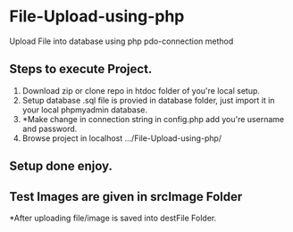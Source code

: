 # File-Upload-using-php
Upload File into database using php pdo-connection method

## Steps to execute Project.

1. Download zip or clone repo in htdoc folder of you're local setup.
2. Setup database .sql file is provied in database folder,
   just import it in your local phpmyadmin database.
3. *Make change in connection string in config.php 
	add you're username and password.
4. 	Browse project in localhost .../File-Upload-using-php/

## Setup done enjoy.

## Test Images are given in srcImage Folder

*After uploading file/image is saved into destFile Folder.